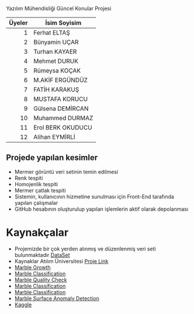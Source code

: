 Yazılım Mühendisliği Güncel Konular Projesi

| Üyeler   | İsim Soyisim |
|---------:|---------------|
|         1|    Ferhat ELTAŞ
|         2|    Bünyamin UÇAR
|         3|    Turhan KAYAER
|         4|    Mehmet DURUK
|         5|    Rümeysa KOÇAK
|         6|    M.AKİF ERGÜNDÜZ
|         7|    FATİH KARAKUŞ
|         8|    MUSTAFA KORUCU
|         9|    Gülsena DEMİRCAN
|        10|    Muhammed DURMAZ
|        11|    Erol BERK OKUDUCU
|        12|    Alihan EYMİRLİ


## Projede yapılan kesimler
   - Mermer görüntü veri setinin temin edilmesi 
   - Renk tespiti 
   - Homojenlik tespiti
   - Mermer çatlak tespiti 
   - Sistemin, kullanıcının hizmetine sunulması için Front-End tarafında yapılan çalışmalar
   - GitHub hesabının oluşturulup yapılan işlemlerin aktif olarak depolanması
 
# Kaynakçalar
- Projemizde bir çok yerden alınmış ve düzenlenmiş veri seti bulunmaktadır [DataSet](https://github.com/DURUK-Mehmet/Artificial_Intelligence_Project/tree/master/Mermer-Analizleri)
- Kaynaklar Atılım Üniversitesi [Proje Link](https://github.com/usmertihsan/Marble-Classification-Using-Deep-Learning-)
- [Marble Growth](https://github.com/mgurdal/marble-growth)
- [Marble Classification](https://github.com/erhanturan1991/MarbleClassification)
- [Marble Quality Check](https://github.com/VidyaMS/marble_quality_check)
- [Marble Classification](https://github.com/Msefasenbani/Marble-Classification-with-Deep-Learning)
- [Marble Classification](https://github.com/mehmetsametdurgun/Marble-Classification)
- [Marble Surface Anomaly Detection](https://github.com/AlbertoPazzaia/Marble-Surface-Anomaly-Detection)
- [Kaggle](https://www.kaggle.com/)



